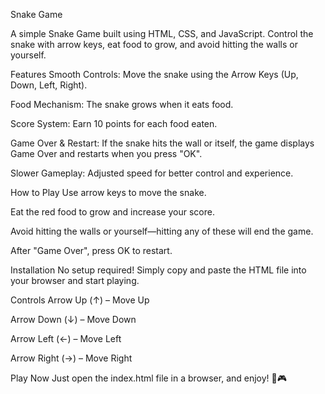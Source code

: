Snake Game

A simple Snake Game built using HTML, CSS, and JavaScript. Control the snake with arrow keys, eat food to grow, and avoid hitting the walls or yourself.

Features
Smooth Controls: Move the snake using the Arrow Keys (Up, Down, Left, Right).

Food Mechanism: The snake grows when it eats food.

Score System: Earn 10 points for each food eaten.

Game Over & Restart: If the snake hits the wall or itself, the game displays Game Over and restarts when you press "OK".

Slower Gameplay: Adjusted speed for better control and experience.

How to Play
Use arrow keys to move the snake.

Eat the red food to grow and increase your score.

Avoid hitting the walls or yourself—hitting any of these will end the game.

After "Game Over", press OK to restart.

Installation
No setup required! Simply copy and paste the HTML file into your browser and start playing.

Controls
Arrow Up (↑) – Move Up

Arrow Down (↓) – Move Down

Arrow Left (←) – Move Left

Arrow Right (→) – Move Right

Play Now
Just open the index.html file in a browser, and enjoy! 🐍🎮
